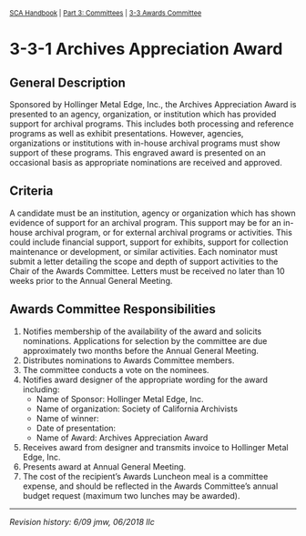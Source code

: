 <sup>[SCA Handbook](/sca-handbook/index.html) | [Part 3: Committees](../03_committees/index.html) | [3-3 Awards Committee](../03_committees/03-03_awards.html)</sup> 

# 3-3-1 Archives Appreciation Award

## General Description
Sponsored by Hollinger Metal Edge, Inc., the Archives Appreciation Award is presented to an agency, organization, or institution which has provided support for archival programs. This includes both processing and reference programs as well as exhibit presentations. However, agencies, organizations or institutions with in-house archival programs must show support of these programs. This engraved award is presented on an occasional basis as appropriate nominations are received and approved.

## Criteria
A candidate must be an institution, agency or organization which has shown evidence of support for an archival program. This support may be for an in-house archival program, or for external archival programs or activities. This could include financial support, support for exhibits, support for collection maintenance or development, or similar activities. Each nominator must submit a letter detailing the scope and depth of support activities to the Chair of the Awards Committee. Letters must be received no later than 10 weeks prior to the Annual General Meeting.

## Awards Committee Responsibilities
1. Notifies membership of the availability of the award and solicits nominations. Applications for selection by the committee are due approximately two months before the Annual General Meeting.
2. Distributes nominations to Awards Committee members.
3. The committee conducts a vote on the nominees.
4. Notifies award designer of the appropriate wording for the award
including:
   - Name of Sponsor: Hollinger Metal Edge, Inc.
   - Name of organization: Society of California Archivists
   - Name of winner:
   - Date of presentation:
   - Name of Award: Archives Appreciation Award
5. Receives award from designer and transmits invoice to Hollinger Metal Edge, Inc.
6. Presents award at Annual General Meeting.
7. The cost of the recipient’s Awards Luncheon meal is a committee expense, and should be reflected in the Awards Committee’s annual budget request (maximum two lunches may be awarded).

***

_Revision history: 6/09 jmw, 06/2018 llc_
